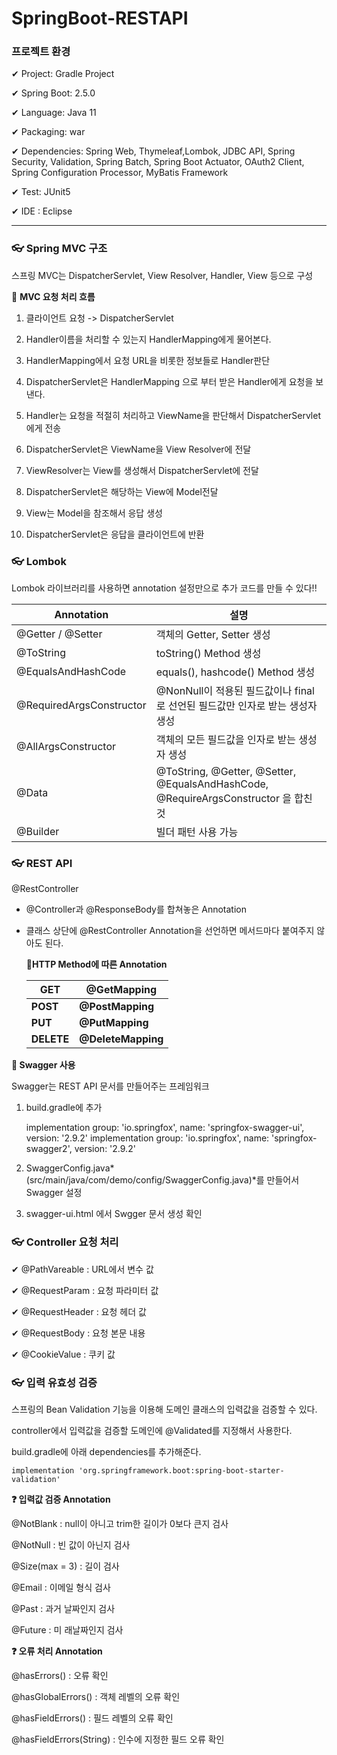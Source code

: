 # SpringBoot-RESTAPI

### 프로젝트 환경

✔ Project: Gradle Project

✔ Spring Boot: 2.5.0

✔ Language: Java 11

✔ Packaging: war

✔ Dependencies: Spring Web, Thymeleaf,Lombok, JDBC API, Spring Security, Validation, Spring Batch, Spring Boot Actuator, OAuth2 Client, Spring Configuration Processor, MyBatis Framework

✔ Test: JUnit5

✔ IDE : Eclipse  



-------------------------------

### 👓 Spring MVC 구조

스프링 MVC는 DispatcherServlet, View Resolver, Handler, View 등으로 구성

🎈 **MVC 요청 처리 흐름**

1. 클라이언트 요청 -> DispatcherServlet

2. Handler이름을 처리할 수 있는지 HandlerMapping에게 물어본다. 

3. HandlerMapping에서 요청 URL을 비롯한 정보들로 Handler판단

4. DispatcherServlet은 HandlerMapping 으로 부터 받은 Handler에게 요청을 보낸다.

5. Handler는 요청을 적절히 처리하고 ViewName을 판단해서 DispatcherServlet에게 전송

6. DispatcherServlet은 ViewName을 View Resolver에 전달

7. ViewResolver는 View를 생성해서 DispatcherServlet에 전달

8. DispatcherServlet은 해당하는 View에 Model전달

9. View는 Model을 참조해서 응답 생성

10. DispatcherServlet은 응답을 클라이언트에 반환

    

### 👓 Lombok

Lombok 라이브러리를 사용하면 annotation 설정만으로 추가 코드를 만들 수 있다!!

| Annotation               | 설명                                                         |
| ------------------------ | ------------------------------------------------------------ |
| @Getter / @Setter        | 객체의 Getter, Setter 생성                                   |
| @ToString                | toString() Method 생성                                       |
| @EqualsAndHashCode       | equals(), hashcode() Method 생성                             |
| @RequiredArgsConstructor | @NonNull이 적용된 필드값이나 final로 선언된 필드값만 인자로 받는 생성자 생성 |
| @AllArgsConstructor      | 객체의 모든 필드값을 인자로 받는 생성자 생성                 |
| @Data                    | @ToString, @Getter, @Setter, @EqualsAndHashCode, @RequireArgsConstructor 을 합친것 |
| @Builder                 | 빌더 패턴 사용 가능                                          |



### 👓 REST API

@RestController 

 - @Controller과 @ResponseBody를 합쳐놓은 Annotation

 - 클래스 상단에 @RestController Annotation을 선언하면 메서드마다 붙여주지 않아도 된다.

   

   **🎈HTTP Method에 따른 Annotation**

   | GET        | @GetMapping        |
   | ---------- | ------------------ |
   | **POST**   | **@PostMapping**   |
   | **PUT**    | **@PutMapping**    |
   | **DELETE** | **@DeleteMapping** |



**📢 Swagger 사용**

Swagger는 REST API 문서를 만들어주는 프레임워크

1. build.gradle에 추가

	implementation group: 'io.springfox', name: 'springfox-swagger-ui', version: '2.9.2'
	implementation group: 'io.springfox', name: 'springfox-swagger2', version: '2.9.2'

2. SwaggerConfig.java*(src/main/java/com/demo/config/SwaggerConfig.java)*를 만들어서 Swagger 설정
3. swagger-ui.html 에서 Swgger 문서 생성 확인



### 👓 Controller 요청 처리

✔ @PathVareable : URL에서 변수 값

✔ @RequestParam : 요청 파라미터 값

✔ @RequestHeader : 요청 헤더 값

✔ @RequestBody : 요청 본문 내용 

✔ @CookieValue :  쿠키 값



### 👓 입력 유효성 검증

스프링의 Bean Validation 기능을 이용해 도메인 클래스의 입력값을 검증할 수 있다. 

controller에서 입력값을 검증할 도메인에 @Validated를 지정해서 사용한다.

build.gradle에 아래 dependencies를 추가해준다.

`implementation 'org.springframework.boot:spring-boot-starter-validation'`



**❓ 입력값 검증 Annotation**

@NotBlank : null이 아니고 trim한 길이가 0보다 큰지 검사

@NotNull : 빈 값이 아닌지 검사

@Size(max = 3) : 길이 검사

@Email : 이메일 형식 검사

@Past : 과거 날짜인지 검사

@Future : 미 래날짜인지 검사

**❓ 오류 처리 Annotation**

@hasErrors() : 오류 확인

@hasGlobalErrors() : 객체 레벨의 오류 확인

@hasFieldErrors() : 필드 레벨의 오류 확인

@hasFieldErrors(String) : 인수에 지정한 필드 오류 확인